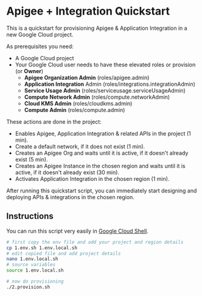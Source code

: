 # Apigee + Integration Quickstart
This is a quickstart for provisioning Apigee & Application Integration in a new Google Cloud project.

As prerequisites you need:
- A Google Cloud project
- Your Google Cloud user needs to have these elevated roles or provision (or **Owner**)
  - **Apigee Organization Admin** (roles/apigee.admin)
  - **Application Integration** Admin (roles/integrations.integrationAdmin)
  - **Service Usage Admin** (roles/serviceusage.serviceUsageAdmin)
  - **Compute Network Admin** (roles/compute.networkAdmin)
  - **Cloud KMS Admin** (roles/cloudkms.admin)
  - **Compute Admin** (roles/compute.admin)

These actions are done in the project:
- Enables Apigee, Application Integration & related APIs in the project (1 min).
- Create a default network, if it does not exist (1 min).
- Creates an Apigee Org and waits until it is active, if it doesn't already exist (5 min).
- Creates an Apigee Instance in the chosen region and waits until it is active, if it doesn't already exist (30 min).
- Activates Application Integration in the chosen region (1 min).

After running this quickstart script, you can immediately start designing and deploying APIs & integrations in the chosen region.

## Instructions
You can run this script very easily in [Google Cloud Shell](https://shell.cloud.google.com).

```sh
# first copy the env file and add your project and region details
cp 1.env.sh 1.env.local.sh
# edit copied file and add project details
nano 1.env.local.sh
# source variables
source 1.env.local.sh

# now do provisioning
./2.provision.sh
```
